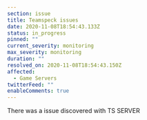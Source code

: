 ```yaml
---
section: issue
title: Teamspeck issues
date: 2020-11-08T18:54:43.133Z
status: in_progress
pinned: ""
current_severity: monitoring
max_severity: monitoring
duration: ""
resolved_on: 2020-11-08T18:54:43.150Z
affected:
  - Game Servers
twitterFeed: ""
enableComments: true
---
```

There was a issue discovered with TS SERVER